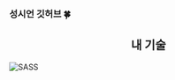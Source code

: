 ### 성시언 깃허브 🍀

<div style="text-align: center"><h2>내 기술</h2></div>
<img alt="SASS" src ="https://img.shields.io/badge/HTML5-E34F26.svg?&style=for-the-badge&logo=HTML5&logoColor=E34F26"/>
